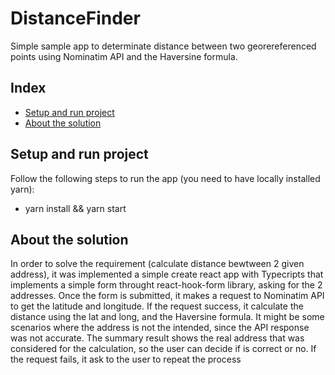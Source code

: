 # DistanceFinder

Simple sample app to determinate distance between two georereferenced points using Nominatim API and the Haversine formula.

## Index

- [Setup and run project](#setup-and-run-project)
- [About the solution](#about-the-solution)

## Setup and run project

Follow the following steps to run the app (you need to have locally installed yarn):

- yarn install && yarn start

## About the solution

In order to solve the requirement (calculate distance bewtween 2 given address), it was implemented a simple
create react app with Typecripts that implements a simple form throught react-hook-form library, asking for the
2 addresses. Once the form is submitted, it makes a request to Nominatim API to get the latitude and longitude.
If the request success, it calculate the distance using the lat and long, and the Haversine formula. It might be
some scenarios where the address is not the intended, since the API response was not accurate.
The summary result shows the real address that was considered for the calculation, so the user can decide if is correct or no.
If the request fails, it ask to the user to repeat the process
